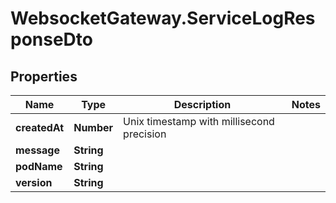 # WebsocketGateway.ServiceLogResponseDto

## Properties

Name | Type | Description | Notes
------------ | ------------- | ------------- | -------------
**createdAt** | **Number** | Unix timestamp with millisecond precision | 
**message** | **String** |  | 
**podName** | **String** |  | 
**version** | **String** |  | 


